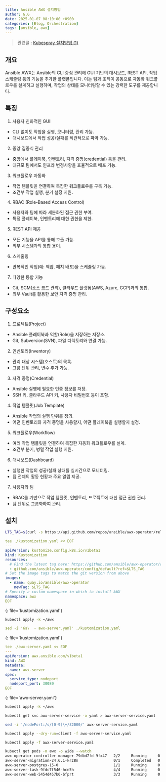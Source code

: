 ```yaml
---
title: Ansible AWX 설치방법
author: G.G
date: 2025-01-07 08:10:00 +0900
categories: [Blog, Orchestration]
tags: [ansible, awx]
---
```


> 관련글 :
> [ Kubespray 설치방법 (1)](https://heaths2.github.io/posts/kubespray_install/)

## 개요
Ansible AWX는 Ansible의 CLI 중심 관리에 GUI 기반의 대시보드, REST API, 작업 스케줄링 등의 기능을 추가한 플랫폼입니다. 이는 팀과 조직이 공동으로 자동화 워크플로우를 설계하고 실행하며, 작업의 상태를 모니터링할 수 있는 강력한 도구를 제공합니다.

## 특징
1. 사용자 친화적인 GUI
- CLI 없이도 작업을 실행, 모니터링, 관리 가능.
- 대시보드에서 작업 성공/실패를 직관적으로 파악 가능.

2. 중앙 집중식 관리
- 중앙에서 플레이북, 인벤토리, 자격 증명(credential) 등을 관리.
- 대규모 팀에서도 인프라 변경사항을 효율적으로 배포 가능.

3. 워크플로우 자동화
- 작업 템플릿을 연결하여 복잡한 워크플로우를 구축 가능.
- 조건부 작업 실행, 분기 설정 지원.

4. RBAC (Role-Based Access Control)
- 사용자와 팀에 따라 세분화된 접근 권한 부여.
- 특정 플레이북, 인벤토리에 대한 권한을 제한.

5. REST API 제공
- 모든 기능을 API를 통해 호출 가능.
- 외부 시스템과의 통합 용이.

6. 스케줄링
- 반복적인 작업(예: 백업, 패치 배포)을 스케줄링 가능.

7. 다양한 통합 기능
- Git, SCM(소스 코드 관리), 클라우드 플랫폼(AWS, Azure, GCP)과의 통합.
- 외부 Vault를 활용한 보안 자격 증명 관리.

## 구성요소
1. 프로젝트(Project)
- Ansible 플레이북과 역할(Role)을 저장하는 저장소.
- Git, Subversion(SVN), 파일 디렉토리와 연결 가능.

2. 인벤토리(Inventory)
- 관리 대상 시스템(호스트)의 목록.
- 그룹 단위 관리, 변수 추가 가능.

3. 자격 증명(Credential)
- Ansible 실행에 필요한 인증 정보를 저장.
- SSH 키, 클라우드 API 키, 사용자 비밀번호 등이 포함.

4. 작업 템플릿(Job Template)
- Ansible 작업의 실행 단위를 정의.
- 어떤 인벤토리와 자격 증명을 사용할지, 어떤 플레이북을 실행할지 설정.

5. 워크플로우(Workflow)
- 여러 작업 템플릿을 연결하여 복잡한 자동화 워크플로우를 설계.
- 조건부 분기, 병렬 작업 실행 지원.

6. 대시보드(Dashboard)
- 실행한 작업의 성공/실패 상태를 실시간으로 모니터링.
- 팀 전체의 활동 현황과 주요 알림 제공.

7. 사용자와 팀
- RBAC를 기반으로 작업 템플릿, 인벤토리, 프로젝트에 대한 접근 권한 관리.
- 팀 단위로 그룹화하여 관리.

## 설치

```bash
LTS_TAG=$(curl -s https://api.github.com/repos/ansible/awx-operator/releases/latest | grep tag_name | cut -d '"' -f 4)
```

```yaml
tee ./kustomization.yaml << EOF
---
apiVersion: kustomize.config.k8s.io/v1beta1
kind: Kustomization 
resources:
  # Find the latest tag here: https://github.com/ansible/awx-operator/releases
  - github.com/ansible/awx-operator/config/default?ref=$LTS_TAG
# Set the image tags to match the git version from above 
images:
  - name: quay.io/ansible/awx-operator 
    newTag: $LTS_TAG
# Specify a custom namespace in which to install AWX
namespace: awx
EOF
```
{: file='kustomization.yaml'}

```bash
kubectl apply -k ~/awx
```

```yaml
sed -i '6a\  - awx-server.yaml' ./kustomization.yaml
```
{: file='kustomization.yaml'}

```yaml
tee ./awx-server.yaml << EOF
---
apiVersion: awx.ansible.com/v1beta1
kind: AWX
metadata:
  name: awx-server
spec:
  service_type: nodeport
  nodeport_port: 30080
EOF
```
{: file='awx-server.yaml'}

```bash
kubectl apply -k ~/awx
```

```bash
kubectl get svc awx-server-service -o yaml > awx-server-service.yaml
```

```bash
sed -i '/nodePort:/s/[0-9]\+/32000/' awx-server-service.yaml
```

```bash
kubectl apply --dry-run=client -f awx-server-service.yaml
```

```bash
kubectl apply -f awx-server-service.yaml
```

```bash
kubectl get pods -n awx -o wide --watch
awx-operator-controller-manager-79dbd7fd-9fx47   2/2     Running     0          66m   10.233.85.12   worker-node01   <none>           <none>
awx-server-migration-24.6.1-krz8m                0/1     Completed   0          82m   10.233.85.11   worker-node01   <none>           <none>
awx-server-postgres-15-0                         1/1     Running     0          85m   10.233.94.6    worker-node02   <none>           <none>
awx-server-task-9fdc7f546-hcn5h                  4/4     Running     0          84m   10.233.94.7    worker-node02   <none>           <none>
awx-server-web-5454d457b6-bfprt                  3/3     Running     0          84m   10.233.85.10   worker-node01   <none>           <none>
```
